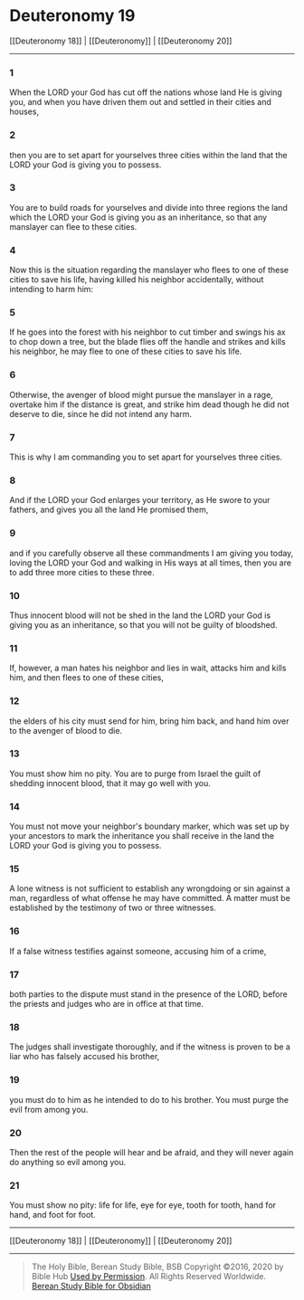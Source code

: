 # Deuteronomy 19

[[Deuteronomy 18]] | [[Deuteronomy]] | [[Deuteronomy 20]]

---

### 1
When the LORD your God has cut off the nations whose land He is giving you, and when you have driven them out and settled in their cities and houses,

### 2
then you are to set apart for yourselves three cities within the land that the LORD your God is giving you to possess.

### 3
You are to build roads for yourselves and divide into three regions the land which the LORD your God is giving you as an inheritance, so that any manslayer can flee to these cities.

### 4
Now this is the situation regarding the manslayer who flees to one of these cities to save his life, having killed his neighbor accidentally, without intending to harm him:

### 5
If he goes into the forest with his neighbor to cut timber and swings his ax to chop down a tree, but the blade flies off the handle and strikes and kills his neighbor, he may flee to one of these cities to save his life.

### 6
Otherwise, the avenger of blood might pursue the manslayer in a rage, overtake him if the distance is great, and strike him dead though he did not deserve to die, since he did not intend any harm.

### 7
This is why I am commanding you to set apart for yourselves three cities.

### 8
And if the LORD your God enlarges your territory, as He swore to your fathers, and gives you all the land He promised them,

### 9
and if you carefully observe all these commandments I am giving you today, loving the LORD your God and walking in His ways at all times, then you are to add three more cities to these three.

### 10
Thus innocent blood will not be shed in the land the LORD your God is giving you as an inheritance, so that you will not be guilty of bloodshed.

### 11
If, however, a man hates his neighbor and lies in wait, attacks him and kills him, and then flees to one of these cities,

### 12
the elders of his city must send for him, bring him back, and hand him over to the avenger of blood to die.

### 13
You must show him no pity. You are to purge from Israel the guilt of shedding innocent blood, that it may go well with you.

### 14
You must not move your neighbor's boundary marker, which was set up by your ancestors to mark the inheritance you shall receive in the land the LORD your God is giving you to possess.

### 15
A lone witness is not sufficient to establish any wrongdoing or sin against a man, regardless of what offense he may have committed. A matter must be established by the testimony of two or three witnesses.

### 16
If a false witness testifies against someone, accusing him of a crime,

### 17
both parties to the dispute must stand in the presence of the LORD, before the priests and judges who are in office at that time.

### 18
The judges shall investigate thoroughly, and if the witness is proven to be a liar who has falsely accused his brother,

### 19
you must do to him as he intended to do to his brother. You must purge the evil from among you.

### 20
Then the rest of the people will hear and be afraid, and they will never again do anything so evil among you.

### 21
You must show no pity: life for life, eye for eye, tooth for tooth, hand for hand, and foot for foot.

---

[[Deuteronomy 18]] | [[Deuteronomy]] | [[Deuteronomy 20]]

---

> The Holy Bible, Berean Study Bible, BSB
> Copyright &copy;2016, 2020 by Bible Hub
> [Used by Permission](https://berean.bible/terms.htm). All Rights Reserved Worldwide.
> [Berean Study Bible for Obsidian](https://github.com/gapmiss/berean-study-bible-for-obsidian)</small>

